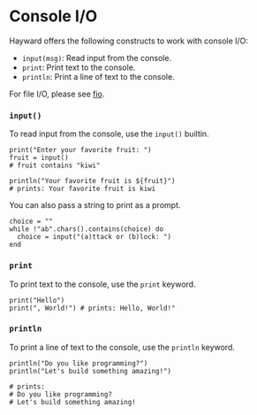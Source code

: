 # Console I/O

Hayward offers the following constructs to work with console I/O:
- `input(msg)`: Read input from the console.
- `print`: Print text to the console.
- `println`: Print a line of text to the console.

For file I/O, please see [fio](lib/fio.md).

### `input()`

To read input from the console, use the `input()` builtin.

```hayward
print("Enter your favorite fruit: ")
fruit = input()
# fruit contains "kiwi"

println("Your favorite fruit is ${fruit}")
# prints: Your favorite fruit is kiwi
```

You can also pass a string to print as a prompt.

```hayward
choice = ""
while !"ab".chars().contains(choice) do
  choice = input("(a)ttack or (b)lock: ")
end
```

### `print`

To print text to the console, use the `print` keyword.

```hayward
print("Hello")
print(", World!") # prints: Hello, World!"
```

### `println`

To print a line of text to the console, use the `println` keyword.

```hayward
println("Do you like programming?")
println("Let's build something amazing!")

# prints: 
# Do you like programming?
# Let's build something amazing!
```
